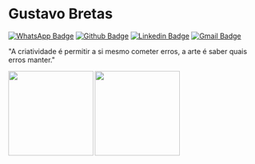 # Gustavo Bretas



[![WhatsApp Badge](https://img.shields.io/badge/-Whatsapp-000?style=flat-square&logo=Whatsapp&logoColor=gren&link=http://wa.me/5531991153387?text=Ol%C3%A1%20Gustavo,%20vi%20seu%20n%C3%BAmero%20no%20github)](http://wa.me/5531991153387?text=Ol%C3%A1%20Gustavo,%20vi%20seu%20n%C3%BAmero%20no%20github)
[![Github Badge](https://img.shields.io/badge/-GitHub-000?style=flat-square&logo=Github&logoColor=white&link=https://github.com/gbretas)](https://github.com/gbretas5/)
[![Linkedin Badge](https://img.shields.io/badge/-Linkedin-000?style=flat-square&logo=Linkedin&logoColor=white&link=https://www.linkedin.com/in/gbretas5/)](https://www.linkedin.com/in/gbretas5/)
[![Gmail Badge](https://img.shields.io/badge/-Gmail-000?style=flat-square&logo=Gmail&logoColor=white&link=mailto:gustavobretas5@gmail.com)](mailto:gustavobretas5@gmail.com)

"A criatividade é permitir a si mesmo cometer erros, a arte é saber quais erros manter."

<p align="center">
<a href="https://github.com/gbretas">
<img height="170em" align="left" src="https://github-readme-stats.vercel.app/api/top-langs/?username=gbretas&layout=compact" />
<img height="170em" align="left" src="https://github-readme-stats.vercel.app/api?username=gbretas&show_icons=true&count_private=true" />
</a>
</p>